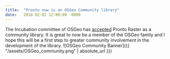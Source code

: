```yaml
---
title:  "Pronto now is an OSGeo Community library"
date:   2018-02-02 12:00:00 -0000
---
```

The Incubation committee of OSGeo has [accepted](http://lists.osgeo.org/pipermail/incubator/2018-February/003548.html) Pronto Raster as a community library. It is great to now be a member of the OSGeo family and I hope this will be a first step to greater community involvement in the development of the library. 
![OSGeo Community Banner]({{ "/assets/OSGeo_community.png" | absolute_url }})